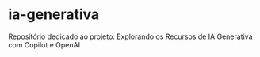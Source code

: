 # ia-generativa
Repositório dedicado ao projeto: Explorando os Recursos de IA Generativa com Copilot e OpenAI
